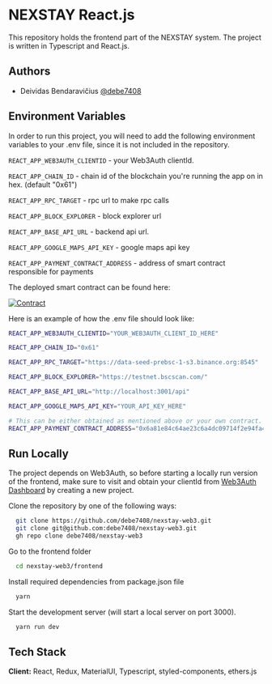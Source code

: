# NEXSTAY React.js

This repository holds the frontend part of the NEXSTAY system.
The project is written in Typescript and React.js.

## Authors

- Deividas Bendaravičius [@debe7408](https://www.github.com/debe7408)

## Environment Variables

In order to run this project, you will need to add the following environment variables to your .env file, since it is not included in the repository.

`REACT_APP_WEB3AUTH_CLIENTID` - your Web3Auth clientId.

`REACT_APP_CHAIN_ID` - chain id of the blockchain you're running the app on in hex. (default "0x61")

`REACT_APP_RPC_TARGET` - rpc url to make rpc calls

`REACT_APP_BLOCK_EXPLORER` - block explorer url

`REACT_APP_BASE_API_URL` - backend api url.

`REACT_APP_GOOGLE_MAPS_API_KEY` - google maps api key

`REACT_APP_PAYMENT_CONTRACT_ADDRESS` - address of smart contract responsible for payments

The deployed smart contract can be found here:

[![Contract](https://img.shields.io/badge/BSCSCAN-Contract-success?style=flat&logo=binance)](https://testnet.bscscan.com/address/0x6a81e84c64ae23c6a4dc09714f2e94fa45126248)

Here is an example of how the .env file should look like:

```bash
REACT_APP_WEB3AUTH_CLIENTID="YOUR_WEB3AUTH_CLIENT_ID_HERE"

REACT_APP_CHAIN_ID="0x61"

REACT_APP_RPC_TARGET="https://data-seed-prebsc-1-s3.binance.org:8545"

REACT_APP_BLOCK_EXPLORER="https://testnet.bscscan.com/"

REACT_APP_BASE_API_URL="http://localhost:3001/api"

REACT_APP_GOOGLE_MAPS_API_KEY="YOUR_API_KEY_HERE"

# This can be either obtained as mentioned above or your own contract.
REACT_APP_PAYMENT_CONTRACT_ADDRESS="0x6a81e84c64ae23c6a4dc09714f2e94fa45126248"
```

## Run Locally

The project depends on Web3Auth, so before starting a locally run version of the frontend, make sure to visit and obtain your clientId from [Web3Auth Dashboard](https://dashboard.web3auth.io/) by creating a new project.

Clone the repository by one of the following ways:

```bash
  git clone https://github.com/debe7408/nexstay-web3.git
  git clone git@github.com:debe7408/nexstay-web3.git
  gh repo clone debe7408/nexstay-web3
```

Go to the frontend folder

```bash
  cd nexstay-web3/frontend
```

Install required dependencies from package.json file

```bash
  yarn
```

Start the development server (will start a local server on port 3000).

```bash
  yarn run dev
```

## Tech Stack

**Client:** React, Redux, MaterialUI, Typescript, styled-components, ethers.js

